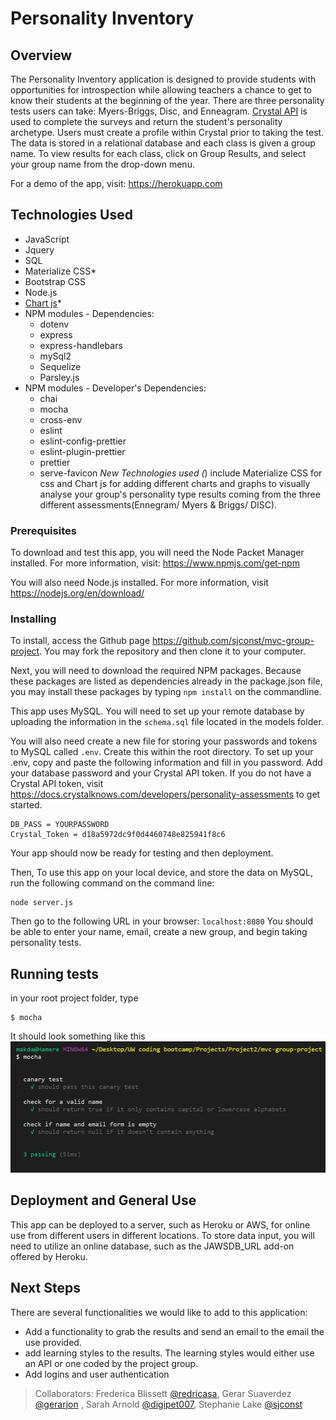 # Personality Inventory
## Overview
The Personality Inventory application is designed to provide students with opportunities for introspection while allowing teachers a chance to get to know their students at the beginning of the year. There are three personality tests users can take: Myers-Briggs, Disc, and Enneagram. [Crystal API](https://docs.crystalknows.com/) is used to complete the surveys and return the student's personality archetype. Users must create a profile within Crystal prior to taking the test. The data is stored in a relational database and each class is given a group name. To view results for each class, click on Group Results, and select your group name from the drop-down menu.

For a demo of the app, visit: <https://herokuapp.com>

## Technologies Used
- JavaScript
- Jquery
- SQL
- Materialize CSS*
- Bootstrap CSS
- Node.js
- [Chart js](https://www.chartjs.org/)* 
- NPM modules - Dependencies: 
    - dotenv
    - express
    - express-handlebars
    - mySql2
    - Sequelize
    - Parsley.js
- NPM modules - Developer's Dependencies:
    - chai
    - mocha
    - cross-env
    - eslint
    - eslint-config-prettier
    - eslint-plugin-prettier
    - prettier
    - serve-favicon
*New Technologies used (*) include Materialize CSS for css and Chart js for adding different charts and graphs to visually analyse your group's personality type results coming from the three different assessments(Ennegram/ Myers & Briggs/ DISC).
### Prerequisites

To download and test this app, you will need the Node Packet Manager installed.  For more information, visit: <https://www.npmjs.com/get-npm>

You will also need Node.js installed.  For more information, visit <https://nodejs.org/en/download/>

### Installing

To install, access the Github page <https://github.com/sjconst/mvc-group-project>.  You may fork the repository and then clone it to your computer.  

Next, you will need to download the required NPM packages. Because these packages are listed as dependencies already in the package.json file, you may install these packages by typing `npm install` on the commandline.

This app uses MySQL. You will need to set up your remote database by uploading the information in the `schema.sql` file located in the models folder. 

You will also need create a new file for storing your passwords and tokens to MySQL called `.env`. Create this within the root directory.
To set up your .env, copy and paste the following information and fill in you password. Add your database password and your Crystal API token. If you do not have a Crystal API token, visit <https://docs.crystalknows.com/developers/personality-assessments> to get started.

```
DB_PASS = YOURPASSWORD
Crystal_Token = d18a5972dc9f0d4460748e825941f8c6
```

Your app should now be ready for testing and then deployment.

Then, To use this app on your local device, and store the data on MySQL, run the following command on the command line:
```
node server.js
```

Then go to the following URL in your browser: `localhost:8080`
You should be able to enter your name, email, create a new group, and begin taking personality tests.
## Running tests
in your root project folder, type
```
$ mocha
```
It should look something like this
![mocha test](public/images/test.png)

## Deployment and General Use
This app can be deployed to a server, such as Heroku or AWS, for online use from different users in different locations. To store data input, you will need to utilize an online database, such as the JAWSDB_URL add-on offered by Heroku.

## Next Steps
There are several functionalities we would like to add to this application:
- Add a functionality to grab the results and send an email to the email the use provided.  
- add learning styles to the results. The learning styles would either use an API or one coded by the project group.
- Add logins and user authentication

> Collaborators: Frederica Blissett [@redricasa](https://github.com/redricasa), Gerar Suaverdez [@gerarjon](https://github.com/gerarjon) , Sarah Arnold [@digipet007](https://github.com/digipet007), Stephanie Lake [@sjconst](https://github.com/sjconst)
